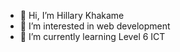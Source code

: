 - 👋 Hi, I’m Hillary Khakame 
- 👀 I’m interested in web development 
- 🌱 I’m currently learning Level 6 ICT

<!---
hillarykhakame/hillarykhakame is a ✨ special ✨ repository bcause its `README.md` (this file) appears on your GitHub profile.
You can click the Preview link to take a look at your changes.
--->
